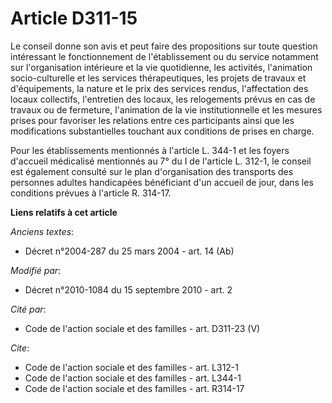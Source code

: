 # Article D311-15

Le conseil donne son avis et peut faire des propositions sur toute question intéressant le fonctionnement de l'établissement
ou du service notamment sur l'organisation intérieure et la vie quotidienne, les activités, l'animation socio-culturelle et
les services thérapeutiques, les projets de travaux et d'équipements, la nature et le prix des services rendus, l'affectation
des locaux collectifs, l'entretien des locaux, les relogements prévus en cas de travaux ou de fermeture, l'animation de la
vie institutionnelle et les mesures prises pour favoriser les relations entre ces participants ainsi que les modifications
substantielles touchant aux conditions de prises en charge. 

Pour les établissements mentionnés à l'article L. 344-1 et les foyers d'accueil médicalisé mentionnés au 7° du I de l'article
L. 312-1, le conseil est également consulté sur le plan d'organisation des transports des personnes adultes handicapées
bénéficiant d'un accueil de jour, dans les conditions prévues à l'article R. 314-17.

**Liens relatifs à cet article**

_Anciens textes_:

  - Décret n°2004-287 du 25 mars 2004 - art. 14 (Ab)

_Modifié par_:

  - Décret n°2010-1084 du 15 septembre 2010 - art. 2

_Cité par_:

  - Code de l'action sociale et des familles - art. D311-23 (V)

_Cite_:

  - Code de l'action sociale et des familles - art. L312-1
  - Code de l'action sociale et des familles - art. L344-1
  - Code de l'action sociale et des familles - art. R314-17
